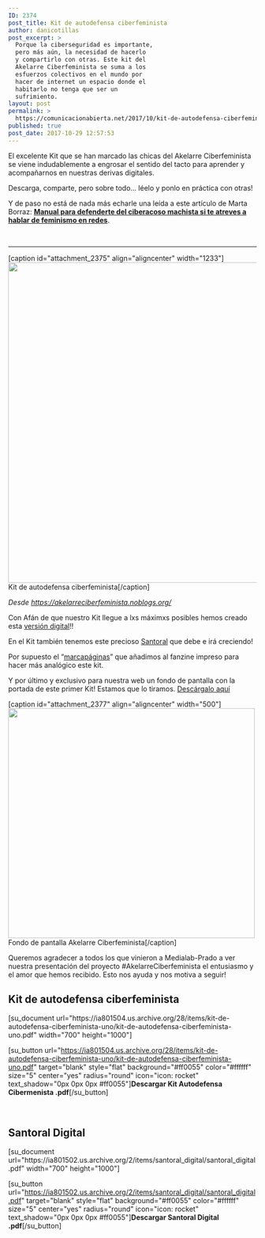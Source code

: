 ```yaml
---
ID: 2374
post_title: Kit de autodefensa ciberfeminista
author: danicotillas
post_excerpt: >
  Porque la ciberseguridad es importante,
  pero más aún, la necesidad de hacerlo
  y compartirlo con otras. Este kit del
  Akelarre Ciberfeminista se suma a los
  esfuerzos colectivos en el mundo por
  hacer de internet un espacio donde el
  habitarlo no tenga que ser un
  sufrimiento.
layout: post
permalink: >
  https://comunicacionabierta.net/2017/10/kit-de-autodefensa-ciberfeminista/
published: true
post_date: 2017-10-29 12:57:53
---
```

El excelente Kit que se han marcado las chicas del Akelarre Ciberfeminista se viene indudablemente a engrosar el sentido del tacto para aprender y acompañarnos en nuestras derivas digitales.

Descarga, comparte, pero sobre todo... léelo y ponlo en práctica con otras!

Y de paso no está de nada más echarle una leída a este artículo de Marta Borraz: <a href="https://www.eldiario.es/sociedad/puedes-defenderte-machista-atreves-feminismo_0_699230417.html" target="_blank" rel="noopener"><strong>Manual para defenderte del ciberacoso machista si te atreves a hablar de feminismo en redes</strong></a>.

&nbsp;

<hr />

[caption id="attachment_2375" align="aligncenter" width="1233"]<img class="size-full wp-image-2375" src="https://www.comunicacionabierta.net/wp-content/uploads/2017/10/kit-autodefensa-ciberfeminista.png" alt="" width="1233" height="648" /> Kit de autodefensa ciberfeminista[/caption]

<em>Desde <a href="https://akelarreciberfeminista.noblogs.org/">https://akelarreciberfeminista.noblogs.org/</a></em>

Con Afán de que nuestro Kit llegue a lxs máximxs posibles hemos creado esta <a href="https://archive.org/details/kit-de-autodefensa-ciberfeminista-uno" target="_blank" rel="noopener">versión digital</a>!!

En el Kit también tenemos este precioso <a href="https://archive.org/details/santoral_digital" target="_blank" rel="noopener">Santoral</a> que debe e irá creciendo!

Por supuesto el “<a href="https://ia801504.us.archive.org/25/items/stencil_201710/stencil.pdf" target="_blank" rel="noopener">marcapáginas</a>” que añadimos al fanzine impreso para hacer más analógico este kit.

Y por último y exclusivo para nuestra web un fondo de pantalla con la portada de este primer Kit! Estamos que lo tiramos. <a href="https://archive.org/download/akelarre_desktop_pattern/akelarre_desktop_pattern.jpg" target="_blank" rel="noopener">Descárgalo aquí</a>

[caption id="attachment_2377" align="aligncenter" width="500"]<img class="wp-image-2377 size-full" src="https://www.comunicacionabierta.net/wp-content/uploads/2017/10/akelarre_desktop_pattern.jpg" alt="" width="500" height="465" /> Fondo de pantalla Akelarre Ciberfeminista[/caption]

Queremos agradecer a todos los que vinieron a Medialab-Prado a ver nuestra presentación del proyecto #AkelarreCiberfeminista el entusiasmo y el amor que hemos recibido. Esto nos ayuda y nos motiva a seguir!
<h2>Kit de autodefensa ciberfeminista</h2>
[su_document url="https://ia801504.us.archive.org/28/items/kit-de-autodefensa-ciberfeminista-uno/kit-de-autodefensa-ciberfeminista-uno.pdf" width="700" height="1000"]

[su_button url="https://ia801504.us.archive.org/28/items/kit-de-autodefensa-ciberfeminista-uno/kit-de-autodefensa-ciberfeminista-uno.pdf" target="blank" style="flat" background="#ff0055" color="#ffffff" size="5" center="yes" radius="round" icon="icon: rocket" text_shadow="0px 0px 0px #ff0055"]<strong>Descargar Kit Autodefensa Cibermenista .pdf</strong>[/su_button]

&nbsp;
<h2>Santoral Digital</h2>
[su_document url="https://ia801502.us.archive.org/2/items/santoral_digital/santoral_digital.pdf" width="700" height="1000"]

[su_button url="https://ia801502.us.archive.org/2/items/santoral_digital/santoral_digital.pdf" target="blank" style="flat" background="#ff0055" color="#ffffff" size="5" center="yes" radius="round" icon="icon: rocket" text_shadow="0px 0px 0px #ff0055"]<strong>Descargar Santoral Digital .pdf</strong>[/su_button]